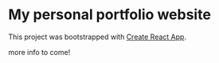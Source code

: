 # My personal portfolio website

This project was bootstrapped with [Create React App](https://github.com/facebook/create-react-app).

more info to come!